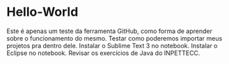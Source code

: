 # Hello-World

Este é apenas um teste da ferramenta GitHub, como forma de aprender sobre o funcionamento do mesmo.
Testar como poderemos importar meus projetos pra dentro dele.
Instalar o Sublime Text 3 no notebook.
Instalar o Eclipse no notebook.
Revisar os exercícios de Java do INPETTECC.
